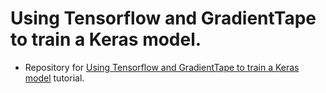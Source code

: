 # Using Tensorflow and GradientTape to train a Keras model.
- Repository for [Using Tensorflow and GradientTape to train a Keras model](https://www.pyimagesearch.com/2020/03/23/using-tensorflow-and-gradienttape-to-train-a-keras-model/) tutorial.
